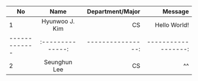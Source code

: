 | No            | Name           | Department/Major | Message           |
| ------------- |:--------------:| ----------------:|------------------:|
| 1             | Hyunwoo J. Kim | CS               | Hello World!      |
| ------------- |:--------------:| ----------------:|------------------:|
| 2             | Seunghun Lee   | CS               | ^^     |
